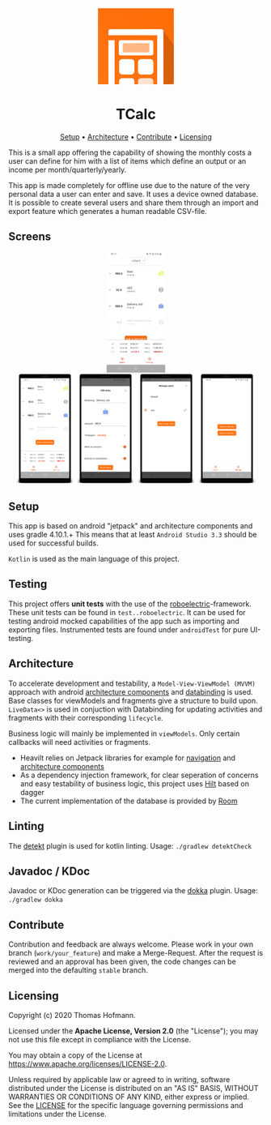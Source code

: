 <div align="center">
<img src="./icon.png" width="150" height="150" />

<h1 align="center">
    TCalc
</h1>

<a href="#setup">Setup</a> •
<a href="#architecture">Architecture</a> •
<a href="#contribute">Contribute</a> •
<a href="#licensing">Licensing</a>

</div>

This is a small app offering the capability of showing the monthly costs a user can define for him with a list of items which define an output or an income per month/quarterly/yearly.


This app is made completely for offline use due to the nature of the very personal data a user can enter and save. It uses a device owned database. It is possible to create several users and share them through an import and export feature which generates a human readable CSV-file.


## Screens

<div align="center">
<img src="img/tcalc.gif" width="23%">
</div>

<div align="center">
<img src="img/tcalc1.png" width="23%">
<img src="img/tcalc2.png" width="23%">
<img src="img/tcalc3.png" width="23%">
<img src="img/tcalc4.png" width="23%">
</div>

## Setup
This app is based on android "jetpack" and architecture components and uses gradle 4.10.1.+
This means that at least `Android Studio 3.3` should be used for successful builds.

`Kotlin` is used as the main language of this project.

## Testing
This project offers **unit tests** with the use of the [roboelectric](http://robolectric.org/)-framework. These unit tests can be found in `test..roboelectric`. It can be used for testing android mocked capabilities of the app such as importing and exporting files. Instrumented tests are found under `androidTest` for pure UI-testing.

## Architecture
To accelerate development and testability, a `Model-View-ViewModel (MVVM)` approach with android [architecture components](https://developer.android.com/jetpack/arch/) and [databinding](https://developer.android.com/topic/libraries/data-binding/) is used. Base classes for viewModels and fragments give a structure to build upon. `LiveData<>` is used in conjuction with Databinding for updating activities and fragments with their corresponding `lifecycle`.

Business logic will mainly be implemented in `viewModels`. Only certain callbacks will need activities or fragments.

- Heavilt relies on Jetpack libraries for example for [navigation](https://developer.android.com/jetpack/androidx/releases/navigation) and [architecture components](https://developer.android.com/topic/libraries/architecture)
- As a dependency injection framework, for clear seperation of concerns and easy testability of business logic, this project uses [Hilt](https://dagger.dev/hilt/) based on dagger
- The current implementation of the database is provided by [Room](https://developer.android.com/topic/libraries/architecture/room)

## Linting
The [detekt](https://github.com/arturbosch/detekt) plugin is used for kotlin linting. Usage: `./gradlew detektCheck`

## Javadoc / KDoc
Javadoc or KDoc generation can be triggered via the [dokka](https://github.com/Kotlin/dokka) plugin. Usage: `./gradlew dokka`

## Contribute
Contribution and feedback are always welcome.
Please work in your own branch (`work/your_feature`) and make a Merge-Request. After the request is reviewed and an approval has been given, the code changes can be merged into the defaulting `stable` branch.

## Licensing

Copyright (c) 2020 Thomas Hofmann.

Licensed under the **Apache License, Version 2.0** (the "License"); you may not use this file except in compliance with the License.

You may obtain a copy of the License at https://www.apache.org/licenses/LICENSE-2.0.

Unless required by applicable law or agreed to in writing, software distributed under the License is distributed on an "AS IS" BASIS, WITHOUT WARRANTIES OR CONDITIONS OF ANY KIND, either express or implied. See the [LICENSE](./LICENSE) for the specific language governing permissions and limitations under the License.
